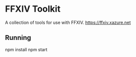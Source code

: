 # FFXIV Toolkit

A collection of tools for use with FFXIV. https://ffxiv.xazure.net

## Running

   npm install
   npm start